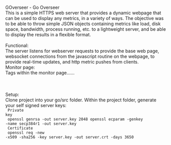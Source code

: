GOverseer - Go Overseer
<br/>
This is a simple HTTPS web server that provides a dynamic webpage that can be used to display any metrics, in a variety of ways.  The objective was to be able to throw simple JSON objects containing metrics like load, disk space, bandwidth, process running, etc. to a lightweight server, and be able to display the results in a flexible format.
<br/>
<br/>
Functional:<br/>
The server listens for webserver requests to provide the base web page, websocket connections from the javascript routine on the webpage, to provide real-time updates, and http metric pushes from clients.
<br/>
Monitor page:<br/>
Tags within the monitor page......
<br/>
<br/>
<br/>
<br/>
Setup:<br/>
Clone project into your go/src folder.
Within the project folder, generate your self signed server keys:
<br/>
<code>
Private key<br/>
openssl genrsa -out server.key 2048
openssl ecparam -genkey -name secp384r1 -out server.key
<br/>
Certificate<br/>
openssl req -new -x509 -sha256 -key server.key -out server.crt -days 3650
</code>
